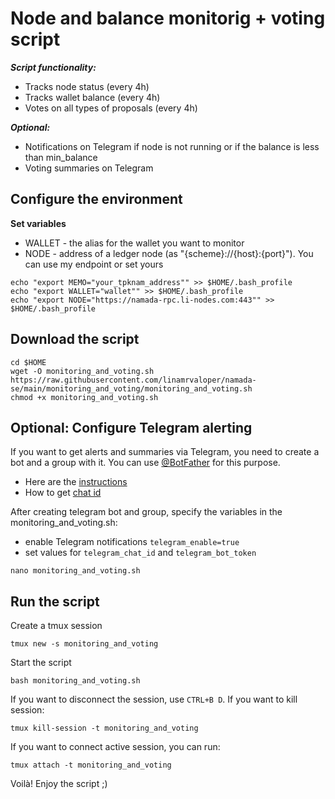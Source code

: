 # Node and balance monitorig + voting script

***Script functionality:***
- Tracks node status (every 4h)
- Tracks wallet balance (every 4h)
- Votes on all types of proposals (every 4h)

***Optional:***
- Notifications on Telegram if node is not running or if the balance is less than min_balance
- Voting summaries on Telegram

## Configure the environment
**Set variables**
- WALLET - the alias for the wallet you want to monitor
- NODE - address of a ledger node (as "{scheme}://{host}:{port}"). You can use my endpoint or set yours
~~~
echo "export MEMO="your_tpknam_address"" >> $HOME/.bash_profile
echo "export WALLET="wallet"" >> $HOME/.bash_profile
echo "export NODE="https://namada-rpc.li-nodes.com:443"" >> $HOME/.bash_profile
~~~

## Download the script
~~~
cd $HOME
wget -O monitoring_and_voting.sh https://raw.githubusercontent.com/linamrvaloper/namada-se/main/monitoring_and_voting/monitoring_and_voting.sh
chmod +x monitoring_and_voting.sh
~~~

## Optional: Configure Telegram alerting
If you want to get alerts and summaries via Telegram, you need to create a bot and a group with it. You can use [@BotFather](https://t.me/BotFather) for this purpose.
- Here are the [instructions](https://sematext.com/docs/integration/alerts-telegram-integration/)
- How to get [chat id](https://stackoverflow.com/questions/32423837/telegram-bot-how-to-get-a-group-chat-id)

After creating telegram bot and group, specify the variables in the monitoring_and_voting.sh:
- enable Telegram notifications ```telegram_enable=true```
- set values for ```telegram_chat_id``` and ```telegram_bot_token```
~~~
nano monitoring_and_voting.sh
~~~

## Run the script 
Create a tmux session
~~~
tmux new -s monitoring_and_voting
~~~

Start the script
~~~
bash monitoring_and_voting.sh
~~~

If you want to disconnect the session, use ```CTRL+B D```. 
If you want to kill session:
~~~
tmux kill-session -t monitoring_and_voting
~~~

If you want to connect active session, you can run:
~~~
tmux attach -t monitoring_and_voting
~~~


Voilà! Enjoy the script ;)
